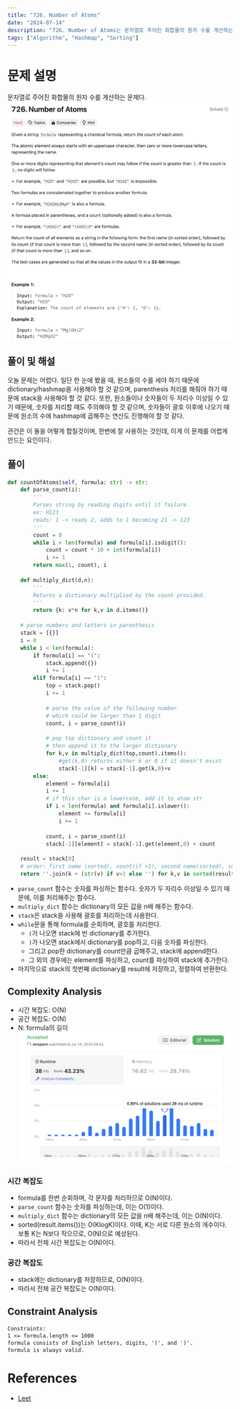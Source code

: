 ```yaml
---
title: "726. Number of Atoms"
date: "2024-07-14"
description: "726. Number of Atoms는 문자열로 주어진 화합물의 원자 수를 계산하는 문제다."
tags: ["Algorithm", "Hashmap", "Sorting"]
---
```


# 문제 설명
문자열로 주어진 화합물의 원자 수를 계산하는 문제다.
![726](../../../images/LEET/726/726.png)

## 풀이 및 해설
오늘 문제는 어렵다. 일단 한 눈에 봤을 때, 원소들의 수를 세야 하기 때문에 dictionary/hashmap을 사용해야 할 것 같으며, parenthesis 처리를 해줘야 하기 때문에 stack을 사용해야 할 것 같다. 또한, 원소들이나 숫자들이 두 자리수 이상일 수 있기 때문에, 숫자를 처리할 때도 주의해야 할 것 같으며, 숫자들이 괄호 이후에 나오기 때문에 원소의 수에 hashmap에 곱해주는 연산도 진행해야 할 것 같다.

관건은 이 둘을 어떻게 합칠것이며, 한번에 잘 사용하는 것인데, 이게 이 문제를 어렵게 만드는 요인이다.

## 풀이
```python
def countOfAtoms(self, formula: str) -> str:
    def parse_count(i):
        '''
        Parses string by reading digits until it failure.
        ex: H123
        reads: 1 -> reads 2, adds to 1 becoming 21 -> 123
        '''
        count = 0
        while i < len(formula) and formula[i].isdigit():
            count = count * 10 + int(formula[i])
            i += 1
        return max(1, count), i
    
    def multiply_dict(d,n):
        '''
        Returns a dictionary multiplied by the count provided.
        '''
        return {k: v*n for k,v in d.items()}

    # parse numbers and letters in parenthesis
    stack = [{}]
    i = 0
    while i < len(formula):
        if formula[i] == "(":
            stack.append({})
            i += 1
        elif formula[i] == ")":
            top = stack.pop()
            i += 1

            # parse the value of the following number
            # which could be larger than 1 digit
            count, i = parse_count(i)

            # pop top dictionary and count it
            # then append it to the larger dictionary
            for k,v in multiply_dict(top,count).items():
                #get(k,0) returns either k or 0 if it doesn't exist
                stack[-1][k] = stack[-1].get(k,0)+v   
        else:
            element = formula[i]
            i += 1
            # if this char is a lowercase, add it to atom str
            if i < len(formula) and formula[i].islower():
                element += formula[i]
                i += 1
            
            count, i = parse_count(i)
            stack[-1][element] = stack[-1].get(element,0) + count

    result = stack[0]
    # order: first name (sorted), count(if >1), second name(sorted), so on.
    return ''.join(k + (str(v) if v>1 else '') for k,v in sorted(result.items()))
```
- `parse_count` 함수는 숫자를 파싱하는 함수다. 숫자가 두 자리수 이상일 수 있기 때문에, 이를 처리해주는 함수다.
- `multiply_dict` 함수는 dictionary의 모든 값을 n배 해주는 함수다.
- `stack`은 stack을 사용해 괄호를 처리하는데 사용한다.
- `while`문을 통해 formula를 순회하며, 괄호를 처리한다.
    - `(`가 나오면 stack에 빈 dictionary를 추가한다.
    - `)`가 나오면 stack에서 dictionary를 pop하고, 다음 숫자를 파싱한다.
    - 그리고 pop한 dictionary를 count만큼 곱해주고, stack에 append한다.
    - 그 외의 경우에는 element를 파싱하고, count를 파싱하여 stack에 추가한다.
- 마지막으로 stack의 첫번째 dictionary를 result에 저장하고, 정렬하여 반환한다.

## Complexity Analysis
- 시간 복잡도: O(N)
- 공간 복잡도: O(N)
- N: formula의 길이
![tc](../../../images/LEET/726/tc.png)

### 시간 복잡도
- formula를 한번 순회하며, 각 문자를 처리하므로 O(N)이다.
- `parse_count` 함수는 숫자를 파싱하는데, 이는 O(1)이다.
- `multiply_dict` 함수는 dictionary의 모든 값을 n배 해주는데, 이는 O(N)이다.
- sorted(result.items())는 O(KlogK)이다. 이때, K는 서로 다른 원소의 개수이다. 보통 K는 N보다 작으므로, O(N)으로 예상된다.
- 따라서 전체 시간 복잡도는 O(N)이다.

### 공간 복잡도
- stack에는 dictionary를 저장하므로, O(N)이다.
- 따라서 전체 공간 복잡도는 O(N)이다.

## Constraint Analysis
```
Constraints:
1 <= formula.length <= 1000
formula consists of English letters, digits, '(', and ')'.
formula is always valid.
```

# References
- [Leet](https://leetcode.com/problems/number-of-atoms/)
